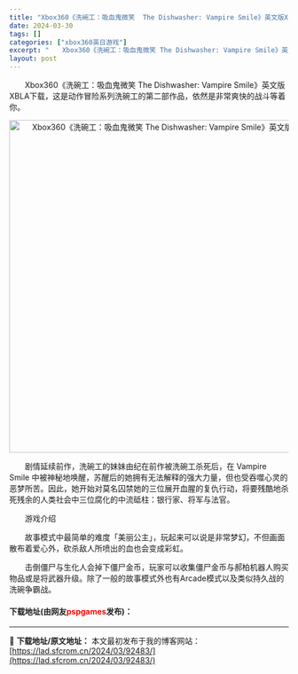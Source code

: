```yaml
---
title: "Xbox360《洗碗工：吸血鬼微笑  The Dishwasher: Vampire Smile》英文版XBLA下载"
date: 2024-03-30
tags: []
categories: ["xbox360英日游戏"]
excerpt: "　　Xbox360《洗碗工：吸血鬼微笑 The Dishwasher: Vampire Smile》英文版XBLA下载，这是动作冒险系列洗碗工的第二部作品，依然是非常爽快的战斗等着你。 　　剧情延续前作，洗碗工的妹妹由纪在前作被洗碗工杀死后，在 Vampire Smile 中被神秘地唤醒，苏醒后的她&hellip;"
layout: post
---
```


 <p>　　Xbox360《洗碗工：吸血鬼微笑 The Dishwasher: Vampire Smile》英文版XBLA下载，这是动作冒险系列洗碗工的第二部作品，依然是非常爽快的战斗等着你。</p> <p align="center"><img align="" border="0" src="https://lad.sfcrom.cn/wp-content/uploads/2024/03/20240330_6607de96a26a5.webp" width="600" alt="Xbox360《洗碗工：吸血鬼微笑  The Dishwasher: Vampire Smile》英文版XBLA下载" /></p> <p>　　剧情延续前作，洗碗工的妹妹由纪在前作被洗碗工杀死后，在 Vampire Smile 中被神秘地唤醒，苏醒后的她拥有无法解释的强大力量，但也受吞噬心灵的恶梦所苦。因此，她开始对莫名囚禁她的三位展开血腥的复仇行动，将要残酷地杀死残余的人类社会中三位腐化的中流砥柱：银行家、将军与法官。</p> <p>　　游戏介绍</p> <p>　　故事模式中最简单的难度「美丽公主」，玩起来可以说是非常梦幻，不但画面散布着爱心外，砍杀敌人所喷出的血也会变成彩虹。</p> <p>　　击倒僵尸与生化人会掉下僵尸金币，玩家可以收集僵尸金币与郝柏机器人购买物品或是将武器升级。除了一般的故事模式外也有Arcade模式以及类似持久战的洗碗争霸战。</p> <p><h4>下载地址(由网友<font color="red">pspgames</font>发布)：</h4></p> 

---
📖 **下载地址/原文地址：** 本文最初发布于我的博客网站：[https://lad.sfcrom.cn/2024/03/92483/](https://lad.sfcrom.cn/2024/03/92483/)
